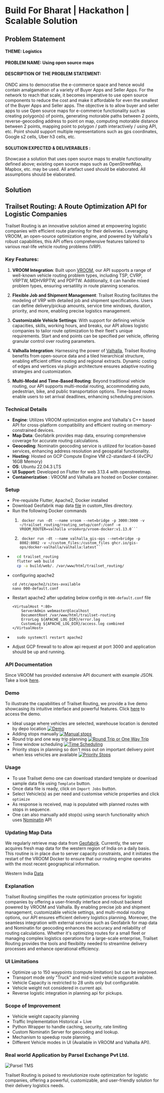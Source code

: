 # Build For Bharat | Hackathon | Scalable Solution

## Problem Statement

#### THEME: Logistics

#### PROBLEM NAME: Using open source maps

#### DESCRIPTION OF THE PROBLEM STATEMENT:
ONDC aims to democratise the e-commerce space and hence would contain amalgamation of a variety of Buyer Apps and Seller Apps.
For the network to reach that scale, it becomes imperative to use open source components to reduce the cost and make it affordable for even the smallest of the Buyer Apps and Seller apps.
The objective is to allow buyer and seller apps to use Open source maps for e-commerce functionality such as creating polygon(s) of points, generating motorable paths between 2 points, reverse-geocoding address to point on map, computing motorable distance between 2 points, mapping point to polygon / path interactively / using API, etc.
Point should support multiple representations such as gps coordinates, Google s2 cells, Uber h3 cells, etc.

#### SOLUTION EXPECTED & DELIVERABLES :
Showcase a solution that uses open source maps to enable functionality defined above; existing open source maps such as OpenStreetMap, Mapbox, etc. may be used.
All artefact used should be elaborated.
All assumptions should be elaborated.

## Solution

## Trailset Routing: A Route Optimization API for Logistic Companies

Trailset Routing is an innovative solution aimed at empowering logistic companies with efficient route planning for their deliveries. Leveraging VROOM, an open-source optimization engine, and powered by Valhalla's robust capabilities, this API offers comprehensive features tailored to various real-life vehicle routing problems (VRP).

### Key Features:

1. **VROOM Integration**: Built upon [VROOM](https://github.com/VROOM-Project/vroom), our API supports a range of well-known vehicle routing problem types, including TSP, CVRP, VRPTW, MDHVRPTW, and PDPTW. Additionally, it can handle mixed problem types, ensuring versatility in route planning scenarios.

2. **Flexible Job and Shipment Management**: Trailset Routing facilitates the modeling of VRP with detailed job and shipment specifications. Users can define delivery/pickup amounts, service time windows, duration, priority, and more, enabling precise logistics management.

3. **Customizable Vehicle Settings**: With support for defining vehicle capacities, skills, working hours, and breaks, our API allows logistic companies to tailor route optimization to their fleet's unique requirements. Start and end points can be specified per vehicle, offering granular control over routing parameters.

4. **Valhalla Integration**: Harnessing the power of [Valhalla](https://github.com/valhalla/valhalla), Trailset Routing benefits from open-source data and a tiled hierarchical structure, enabling efficient offline routing and regional extracts. Dynamic costing of edges and vertices via plugin architecture ensures adaptive routing strategies and customization.

5. **Multi-Modal and Time-Based Routing**: Beyond traditional vehicle routing, our API supports multi-modal routing, accommodating auto, pedestrian, bike, and public transportation options. Time-based routes enable users to set arrival deadlines, enhancing scheduling precision.

### Technical Details

- **Engine**: Utilizes VROOM optimization engine and Valhalla's C++ based API for cross-platform compatibility and efficient routing on memory-constrained devices.
- **Map Data**: Geofabrik provides map data, ensuring comprehensive coverage for accurate routing calculations.
- **Geocoding**: Nominatin geocoding service is utilized for location-based services, enhancing address resolution and geospatial functionality.
- **Hosting**: Hosted on GCP Compute Engine VM c2-standard-4 (4vCPU 16GB Memory) 
- **OS**: Ubuntu 22.04.3 LTS
- **UI Support**: Developed on Flutter for web 3.13.4 with openstreetmap.
- **Containerization** : VROOM and Valhalla are hosted on Docker container.

### Setup
- Pre-requisite Flutter, Apache2, Docker installed
- Download Geofabrik map data [file](https://download.geofabrik.de/asia/india/western-zone-latest.osm.pbf) in custom_files directory. 
- Run the following Docker commands
    1. ```
        docker run -dt --name vroom --net=bridge -p 3000:3000 -v ~/trailset_routing/routing_setup/conf:/conf -e VROOM_ROUTER=valhalla vroomvrp/vroom-docker:v1.13.0```
    2. ```
        docker run -dt --name valhalla_gis-ops --net=bridge -p 8002:8002 -v ~/custom_files:/custom_files ghcr.io/gis-ops/docker-valhalla/valhalla:latest```
- ```bash
    cd trailset_routing
    flutter web build
    cp -a build/web/. /var/www/html/trailset_routing/
    ```
- configuring apache2
    ```
    cd /etc/apache2/sites-available
    nano 000-default.conf
    ```
- Restart apache2 after updating below config in `000-default.conf` file
    ```
    <VirtualHost *:80>
        ServerAdmin webmaster@localhost
        DocumentRoot /var/www/html/trailset-routing
        ErrorLog ${APACHE_LOG_DIR}/error.log
        CustomLog ${APACHE_LOG_DIR}/access.log combined
    </VirtualHost>

    ```
- ```
    sudo systemctl restart apache2
    ```
- Adjust GCP firewall to to allow api request at port 3000 and application should be up and running.


### API Documentation
Since VROOM has provided extensive API document with example JSON. Take a look [here](https://github.com/VROOM-Project/vroom/blob/master/docs/API.md).  


### Demo

To illustrate the capabilities of Trailset Routing, we provide a live demo showcasing its intuitive interface and powerful features. Click [here](http://trailset.in/) to access the demo.

- Ideal usage where vehicles are selected, warehouse location is denoted by depo location 
[![Demo](https://img.youtube.com/vi/5f8kZVn4R44/maxresdefault.jpg)](https://youtu.be/5f8kZVn4R44)
- Adding stops manually
[![Manual stops](https://img.youtube.com/vi/5Qwhf2fIrgE/maxresdefault.jpg)](https://youtu.be/5Qwhf2fIrgE)
- Round trip and one way trip planning
[![Round Trip or One Way Trip](https://img.youtube.com/vi/enQYarg7_bA/maxresdefault.jpg)](https://youtu.be/enQYarg7_bA)
- Time window scheduling
[![Time Scheduling](https://img.youtube.com/vi/tRT2h_k-OF0/maxresdefault.jpg)](https://youtu.be/tRT2h_k-OF0)
- Priority stops in planning so don't miss out on important delivery point when less vehicles are available
[![Priority Stops](https://img.youtube.com/vi/28CUlmC-1aU/maxresdefault.jpg)](https://youtu.be/28CUlmC-1aU)


### Usage
- To use Trailset demo one can download standard template or download sample data file using `Template` button. 
- Once data file is ready, click on `Import Jobs` button. 
- Select Vehicle(s) as per need and customise vehicle properties and click `optimize`
- As response is received, map is populated with planned routes with stops in sequence.
- One can also manually add stop(s) using search functionality which uses [Nominatin](https://nominatim.org/release-docs/latest/api/Overview/) API


### Updating Map Data
We regularly retrieve map data from [Geofabrik](https://download.geofabrik.de/). Currently, the server acquires fresh map data for the western region of India on a daily basis. This routine is in place due to server capacity constraints, and it initiates the restart of the VROOM Docker to ensure that our routing engine operates with the most recent geographical information.

Western India [Data](https://download.geofabrik.de/asia/india/western-zone-latest.osm.pbf)

### Explanation

Trailset Routing simplifies the route optimization process for logistic companies by offering a user-friendly interface and robust backend powered by VROOM and Valhalla. By enabling precise job and shipment management, customizable vehicle settings, and multi-modal routing options, our API ensures efficient delivery logistics planning. Moreover, the seamless integration with external services such as Geofabrik for map data and Nominatin for geocoding enhances the accuracy and reliability of routing calculations. Whether it's optimizing routes for a small fleet or managing complex logistics operations for a large-scale enterprise, Trailset Routing provides the tools and flexibility needed to streamline delivery processes and enhance operational efficiency.

### UI Limitations
- Optimize up to 150 waypoints (compute limitation) but can be improved.
- Transport mode only "Truck" and mid-sized vehicle support available.
- Vehicle Capacity is restricted to 28 units only but configurable.
- Vehicle weight not considered in current api.
- Reverse logistic integration in planning api for pickups.


### Scope of Improvement
- Vehicle weight capacity planning
- Traffic Implementation Historical + Live
- Python Wrapper to handle caching, security, rate limiting
- Custom Nominatin Server for geocoding and lookup.
- Mechanism to speedup route planning.
- Different Vehicle modes in UI (Available in VROOM and Valhalla API).


### Real world Application by Parsel Exchange Pvt Ltd.
![Parsel TMS](https://github.com/anuj509/trailset_routing/blob/main/media/optimize_route%20plan.gif)


Trailset Routing is poised to revolutionize route optimization for logistic companies, offering a powerful, customizable, and user-friendly solution for their delivery logistics needs.